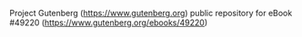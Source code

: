 Project Gutenberg (https://www.gutenberg.org) public repository for eBook #49220 (https://www.gutenberg.org/ebooks/49220)
